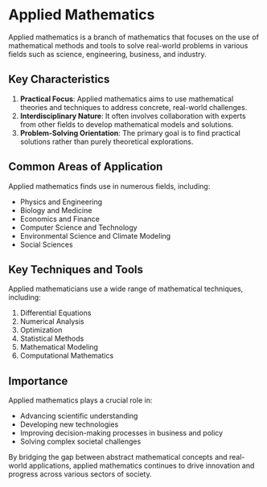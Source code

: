 # Applied Mathematics

Applied mathematics is a branch of mathematics that focuses on the use of mathematical methods and tools to solve real-world problems in various fields such as science, engineering, business, and industry.

## Key Characteristics

1. **Practical Focus**: Applied mathematics aims to use mathematical theories and techniques to address concrete, real-world challenges.
2. **Interdisciplinary Nature**: It often involves collaboration with experts from other fields to develop mathematical models and solutions.
3. **Problem-Solving Orientation**: The primary goal is to find practical solutions rather than purely theoretical explorations.

## Common Areas of Application

Applied mathematics finds use in numerous fields, including:

- Physics and Engineering
- Biology and Medicine
- Economics and Finance
- Computer Science and Technology
- Environmental Science and Climate Modeling
- Social Sciences

## Key Techniques and Tools

Applied mathematicians use a wide range of mathematical techniques, including:

1. Differential Equations 
2. Numerical Analysis
3. Optimization
4. Statistical Methods
5. Mathematical Modeling
6. Computational Mathematics

## Importance

Applied mathematics plays a crucial role in:

- Advancing scientific understanding
- Developing new technologies
- Improving decision-making processes in business and policy
- Solving complex societal challenges

By bridging the gap between abstract mathematical concepts and real-world applications, applied mathematics continues to drive innovation and progress across various sectors of society.
